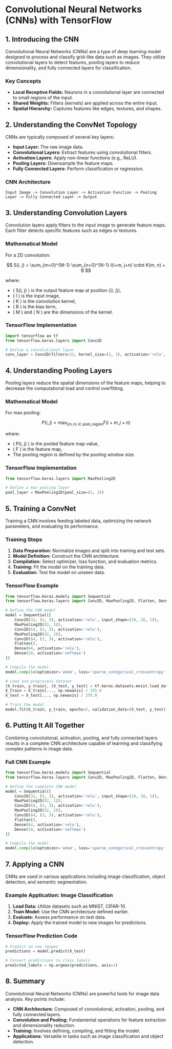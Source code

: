 # Convolutional Neural Networks (CNNs) with TensorFlow

## 1. Introducing the CNN

Convolutional Neural Networks (CNNs) are a type of deep learning model designed to process and classify grid-like data such as images. They utilize convolutional layers to detect features, pooling layers to reduce dimensionality, and fully connected layers for classification.

### Key Concepts
- **Local Receptive Fields:** Neurons in a convolutional layer are connected to small regions of the input.
- **Shared Weights:** Filters (kernels) are applied across the entire input.
- **Spatial Hierarchy:** Captures features like edges, textures, and shapes.

## 2. Understanding the ConvNet Topology

CNNs are typically composed of several key layers:
- **Input Layer:** The raw image data.
- **Convolutional Layers:** Extract features using convolutional filters.
- **Activation Layers:** Apply non-linear functions (e.g., ReLU).
- **Pooling Layers:** Downsample the feature maps.
- **Fully Connected Layers:** Perform classification or regression.

### CNN Architecture

```
Input Image -> Convolution Layer -> Activation Function -> Pooling Layer -> Fully Connected Layer -> Output
```

## 3. Understanding Convolution Layers

Convolution layers apply filters to the input image to generate feature maps. Each filter detects specific features such as edges or textures.

### Mathematical Model

For a 2D convolution:

$$
S(i, j) = \sum_{m=0}^{M-1} \sum_{n=0}^{N-1} I(i+m, j+n) \cdot K(m, n) + B
$$

where:
- \( S(i, j) \) is the output feature map at position \((i, j)\),
- \( I \) is the input image,
- \( K \) is the convolution kernel,
- \( B \) is the bias term,
- \( M \) and \( N \) are the dimensions of the kernel.

### TensorFlow Implementation

```python
import tensorflow as tf
from tensorflow.keras.layers import Conv2D

# Define a convolutional layer
conv_layer = Conv2D(filters=32, kernel_size=(3, 3), activation='relu', input_shape=(28, 28, 1))
```

## 4. Understanding Pooling Layers

Pooling layers reduce the spatial dimensions of the feature maps, helping to decrease the computational load and control overfitting.

### Mathematical Model

For max pooling:

$$
P(i, j) = \max_{(m, n) \in \text{pool\_region}} F(i+m, j+n)
$$

where:
- \( P(i, j) \) is the pooled feature map value,
- \( F \) is the feature map,
- The pooling region is defined by the pooling window size.

### TensorFlow Implementation

```python
from tensorflow.keras.layers import MaxPooling2D

# Define a max pooling layer
pool_layer = MaxPooling2D(pool_size=(2, 2))
```

## 5. Training a ConvNet

Training a CNN involves feeding labeled data, optimizing the network parameters, and evaluating its performance.

### Training Steps
1. **Data Preparation:** Normalize images and split into training and test sets.
2. **Model Definition:** Construct the CNN architecture.
3. **Compilation:** Select optimizer, loss function, and evaluation metrics.
4. **Training:** Fit the model on the training data.
5. **Evaluation:** Test the model on unseen data.

### TensorFlow Example

```python
from tensorflow.keras.models import Sequential
from tensorflow.keras.layers import Conv2D, MaxPooling2D, Flatten, Dense

# Define the CNN model
model = Sequential([
    Conv2D(32, (3, 3), activation='relu', input_shape=(28, 28, 1)),
    MaxPooling2D((2, 2)),
    Conv2D(64, (3, 3), activation='relu'),
    MaxPooling2D((2, 2)),
    Conv2D(64, (3, 3), activation='relu'),
    Flatten(),
    Dense(64, activation='relu'),
    Dense(10, activation='softmax')
])

# Compile the model
model.compile(optimizer='adam', loss='sparse_categorical_crossentropy', metrics=['accuracy'])

# Load and preprocess dataset
(X_train, y_train), (X_test, y_test) = tf.keras.datasets.mnist.load_data()
X_train = X_train[..., np.newaxis] / 255.0
X_test = X_test[..., np.newaxis] / 255.0

# Train the model
model.fit(X_train, y_train, epochs=5, validation_data=(X_test, y_test))
```

## 6. Putting It All Together

Combining convolutional, activation, pooling, and fully connected layers results in a complete CNN architecture capable of learning and classifying complex patterns in image data.

### Full CNN Example

```python
from tensorflow.keras.models import Sequential
from tensorflow.keras.layers import Conv2D, MaxPooling2D, Flatten, Dense

# Define the complete CNN model
model = Sequential([
    Conv2D(32, (3, 3), activation='relu', input_shape=(28, 28, 1)),
    MaxPooling2D((2, 2)),
    Conv2D(64, (3, 3), activation='relu'),
    MaxPooling2D((2, 2)),
    Conv2D(64, (3, 3), activation='relu'),
    Flatten(),
    Dense(64, activation='relu'),
    Dense(10, activation='softmax')
])

# Compile the model
model.compile(optimizer='adam', loss='sparse_categorical_crossentropy', metrics=['accuracy'])
```

## 7. Applying a CNN

CNNs are used in various applications including image classification, object detection, and semantic segmentation.

### Example Application: Image Classification

1. **Load Data:** Utilize datasets such as MNIST, CIFAR-10.
2. **Train Model:** Use the CNN architecture defined earlier.
3. **Evaluate:** Assess performance on test data.
4. **Deploy:** Apply the trained model to new images for predictions.

### TensorFlow Prediction Code

```python
# Predict on new images
predictions = model.predict(X_test)

# Convert predictions to class labels
predicted_labels = np.argmax(predictions, axis=1)
```

## 8. Summary

Convolutional Neural Networks (CNNs) are powerful tools for image data analysis. Key points include:

- **CNN Architecture:** Composed of convolutional, activation, pooling, and fully connected layers.
- **Convolution and Pooling:** Fundamental operations for feature extraction and dimensionality reduction.
- **Training:** Involves defining, compiling, and fitting the model.
- **Applications:** Versatile in tasks such as image classification and object detection.

